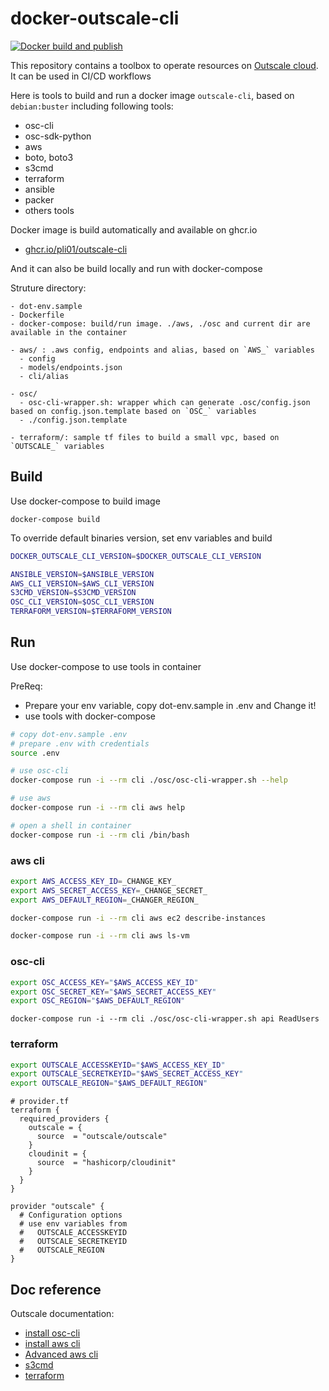 # docker-outscale-cli

[![Docker build and publish](https://github.com/pli01/docker-outscale-cli/actions/workflows/docker.yml/badge.svg)](https://github.com/pli01/docker-outscale-cli/actions/workflows/docker.yml)

This repository contains a toolbox to operate resources on [Outscale cloud](https://fr.outscale.com/).
It can be used in CI/CD workflows

Here is tools to build and run a docker image `outscale-cli`, based on `debian:buster` including following tools:
- osc-cli
- osc-sdk-python
- aws
- boto, boto3
- s3cmd
- terraform
- ansible
- packer
- others tools

Docker image is build automatically and available on ghcr.io
  - [ghcr.io/pli01/outscale-cli](https://github.com/pli01/docker-outscale-cli/pkgs/container/outscale-cli)

And it can also be build locally and run with docker-compose

Struture directory:
```
- dot-env.sample
- Dockerfile
- docker-compose: build/run image. ./aws, ./osc and current dir are available in the container

- aws/ : .aws config, endpoints and alias, based on `AWS_` variables
  - config
  - models/endpoints.json
  - cli/alias

- osc/
  - osc-cli-wrapper.sh: wrapper which can generate .osc/config.json based on config.json.template based on `OSC_` variables
  - ./config.json.template

- terraform/: sample tf files to build a small vpc, based on `OUTSCALE_` variables
```

## Build

Use docker-compose to build image
```
docker-compose build
```

To override default binaries version, set env variables and build
```bash
DOCKER_OUTSCALE_CLI_VERSION=$DOCKER_OUTSCALE_CLI_VERSION

ANSIBLE_VERSION=$ANSIBLE_VERSION
AWS_CLI_VERSION=$AWS_CLI_VERSION
S3CMD_VERSION=$S3CMD_VERSION
OSC_CLI_VERSION=$OSC_CLI_VERSION
TERRAFORM_VERSION=$TERRAFORM_VERSION
```

## Run

Use docker-compose to use tools in container

PreReq:
- Prepare your env variable,  copy dot-env.sample in .env and Change it!
- use tools with docker-compose

```bash
# copy dot-env.sample .env
# prepare .env with credentials
source .env

# use osc-cli
docker-compose run -i --rm cli ./osc/osc-cli-wrapper.sh --help

# use aws
docker-compose run -i --rm cli aws help 

# open a shell in container
docker-compose run -i --rm cli /bin/bash
```

### aws cli

```bash
export AWS_ACCESS_KEY_ID=_CHANGE_KEY_
export AWS_SECRET_ACCESS_KEY=_CHANGE_SECRET_
export AWS_DEFAULT_REGION=_CHANGER_REGION_
```

```bash
docker-compose run -i --rm cli aws ec2 describe-instances

docker-compose run -i --rm cli aws ls-vm
```

### osc-cli

```bash
export OSC_ACCESS_KEY="$AWS_ACCESS_KEY_ID"
export OSC_SECRET_KEY="$AWS_SECRET_ACCESS_KEY"
export OSC_REGION="$AWS_DEFAULT_REGION"
```

```
docker-compose run -i --rm cli ./osc/osc-cli-wrapper.sh api ReadUsers
```

### terraform

```bash
export OUTSCALE_ACCESSKEYID="$AWS_ACCESS_KEY_ID"
export OUTSCALE_SECRETKEYID="$AWS_SECRET_ACCESS_KEY"
export OUTSCALE_REGION="$AWS_DEFAULT_REGION"
```

```
# provider.tf
terraform {
  required_providers {
    outscale = {
      source  = "outscale/outscale"
    }
    cloudinit = {
      source  = "hashicorp/cloudinit"
    }
  }
}

provider "outscale" {
  # Configuration options
  # use env variables from
  #   OUTSCALE_ACCESSKEYID
  #   OUTSCALE_SECRETKEYID
  #   OUTSCALE_REGION
}

```

## Doc reference
Outscale documentation:
- [install osc-cli](https://docs.outscale.com/en/userguide/Installing-and-Configuring-OSC-CLI.html)
- [install aws cli](https://docs.outscale.com/en/userguide/Installing-and-Configuring-AWS-CLI.html)
- [Advanced aws cli](https://docs.outscale.com/en/userguide/Advanced-Use-of-AWS-CLI-for-3DS-OUTSCALE.html)
- [s3cmd](https://docs.outscale.com/en/userguide/s3cmd.html)
- [terraform](https://docs.outscale.com/en/userguide/Terraform.html)
